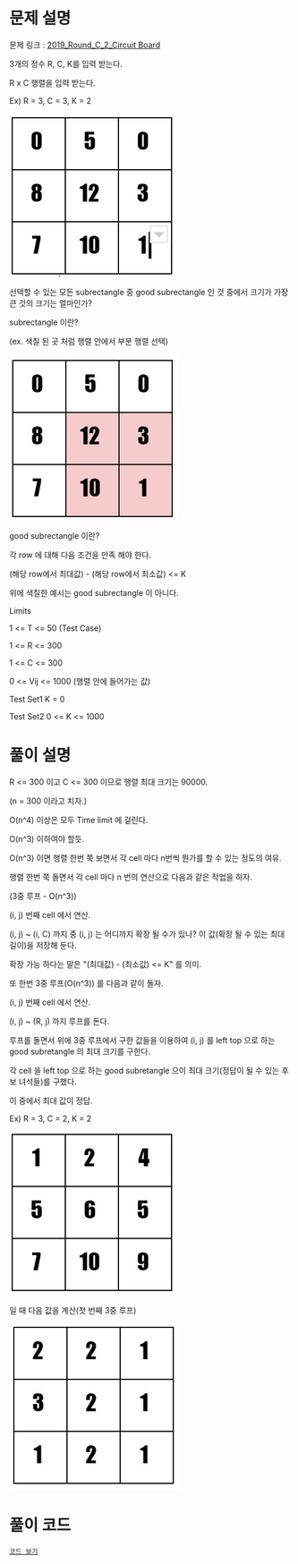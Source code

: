 # 문제 설명

문제 링크 : [2019_Round_C_2_Circuit Board](https://codingcompetitions.withgoogle.com/kickstart/round/0000000000050ff2/0000000000150aae)

3개의 정수 R, C, K를 입력 받는다.

R x C 행렬을 입력 받는다.

Ex) R = 3, C = 3, K = 2

![table1](./table1.JPG)

선택할 수 있는 모든 subrectangle 중 good subrectangle 인 것 중에서 크기가 가장 큰 것의 크기는 얼마인가?

subrectangle 이란?

(ex. 색칠 된 곳 처럼 행렬 안에서 부분 행렬 선택)

![table2](./table2.JPG)

good subrectangle 이란?

각 row 에 대해 다음 조건을 만족 해야 한다.

(해당 row에서 최대값) - (해당 row에서 최소값) <= K

위에 색칠한 예시는 good subrectangle 이 아니다.

Limits

1 <= T <= 50 (Test Case)

1 <= R <= 300

1 <= C <= 300

0 <= Vij <= 1000 (행렬 안에 들어가는 값)

Test Set1
	K = 0

Test Set2
	0 <= K <= 1000

# 풀이 설명

R <= 300 이고 C <= 300 이므로 행렬 최대 크기는 90000.

(n = 300 이라고 치자.)

O(n^4) 이상은 모두 Time limit 에 걸린다.

O(n^3) 이하여야 할듯.

O(n^3) 이면 행렬 한번 쭉 보면서 각 cell 마다 n번씩 뭔가를 할 수 있는 정도의 여유.

행렬 한번 쭉 돌면서 각 cell 마다 n 번의 연산으로 다음과 같은 작업을 하자.

(3중 루프 - O(n^3))

(i, j) 번째 cell 에서 연산.

(i, j) ~ (i, C) 까지 중 (i, j) 는 어디까지 확장 될 수가 있나? 이 값(확장 될 수 있는 최대 길이)을 저장해 둔다.

확장 가능 하다는 말은 "(최대값) - (최소값) <= K" 를 의미.

또 한번 3중 루프(O(n^3)) 를 다음과 같이 돌자.

(i, j) 번째 cell 에서 연산.

(i, j) ~ (R, j) 까지 루프를 돈다.

루프를 돌면서 위에 3중 루프에서 구한 값들을 이용하여 (i, j) 를 left top 으로 하는 good subretangle 의 최대 크기를 구한다.

각 cell 을 left top 으로 하는 good subretangle 으이 최대 크기(정답이 될 수 있는 후보 녀석들)를 구했다.

이 중에서 최대 값이 정답.

Ex) R = 3, C = 2, K = 2

![table3](./table3.JPG)

일 때 다음 값을 계산(첫 번째 3중 루프)

![table4](./table4.JPG)

# 풀이 코드
[`코드 보기`](./solution.cpp)
